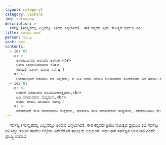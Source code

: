 ```yaml
---
layout: category1
category: vachana
img: sarvagna
description: >-
  ಸರ್ವಜ್ಞ (ಸಂಸ್ಕೃತದಲ್ಲಿ ಎಲ್ಲವನ್ನೂ ತಿಳಿದವ ಎನ್ನಲಾಗಿದೆ). ಈತ ಕನ್ನಡದ ತ್ರಿಪದಿ ಸಾಹಿತ್ಯದ ಪ್ರಮುಖ ಕವಿ.
title: ಸರ್ವಜ್ಞನ ವಚನ
person: ಸರ್ವಜ್ಞ
cont: ವಚನ
contents:
  - id: 02
    c: >- 
     ಆಳಾಗಬಲ್ಲವನು ಆಳುವನು ಅರಸಾಗಿ,<br>
     ಆಳಾಗಿ ಬಾಳಲರಿಯದವನು <br>
     ಕಡೆಯಲ್ಲಿ ಹಾಳಾಗಿ ಹೋಹ ಸರ್ವಜ್ಞ !
    m: >-
     ಆಳಾಗಬಲ್ಲವನೆ ಅರಸನಾಗಿ ಆಳ ಬಲ್ಲವನು, ಆ ರೀತಿ ಆಳಾಗಿ ಬಾಳಲು ಅರಿಯದವನು ಕೊನೆಗೊಂದು ದಿನ ಹಾಳಾಗಿ ಹೋಗುವನು.
  - id: 01
    c: >- 
     ಆಡದೆಲೆ ಮಾಡುವನು ರೂಡಿಯೊಳಗುತ್ತಮನು,<br>
     ಆಡಿ ಮಾಡುವವನು ಮಧ್ಯಮನು,<br>
     ಅಧಮ ತಾನಾಡಿ ಮಾಡದವ ಸರ್ವಜ್ಞ !
    m: >-
     ಮಾತನಾಡದೆ ಕೆಲಸ ಮಾಡುವವನು ಉತ್ತಮನು, ಮಾತನಾಡಿ ಕೆಲಸ ಮಾಡುವವನು ಮಧ್ಯಮನು, ಮಾತನಾಡಿಯೂ ಕೆಲಸ ಮಾಡದವನು ಅಧಮ.
---
```

&emsp;ಸರ್ವಜ್ಞ (ಸಂಸ್ಕೃತದಲ್ಲಿ ಎಲ್ಲವನ್ನೂ ತಿಳಿದವ ಎನ್ನಲಾಗಿದೆ). ಈತ ಕನ್ನಡದ ತ್ರಿಪದಿ ಸಾಹಿತ್ಯದ ಪ್ರಮುಖ ಕವಿ.ಸರ್ವಜ್ಞ ಜನಿಸಿದ್ದು ಇಂದಿನ ಹಾವೇರಿ ಜಿಲ್ಲೆಯ ಹಿರೇಕೆರೂರ ತಾಲ್ಲೂಕು ಅಬಲೂರ. ಇದು ಈಗ ಸರ್ವಜ್ಞನ ಅಬಲೂರ ಎಂದೇ ಪ್ರಸಿದ್ಧಿ ಪಡೆದಿದೆ.
